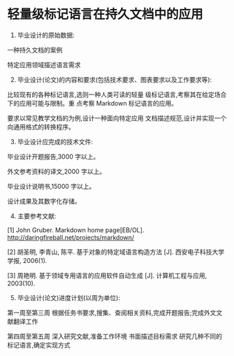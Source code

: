 轻量级标记语言在持久文档中的应用
==================================

1. 毕业设计的原始数据:

一种持久文档的案例

特定应用领域描述语言需求

2. 毕业设计(论文)的内容和要求(包括技术要求、图表要求以及工作要求等):

比较现有的各种标记语言,选则一种人类可读的轻量
级标记语言,考察其在给定场合下的应用可能与限制。重
点考察 Markdown 标记语言的应用。

要求以常见教学文档的为例,设计一种面向特定应用
文档描述规范,设计并实现一个向通用格式的转换程序。

3. 毕业设计应完成的技术文件:

毕业设计开题报告,3000 字以上。

外文参考资料的译文,2000 字以上。

毕业设计说明书,15000 字以上。

设计成果及其数字化存储。

4. 主要参考文献:

[1] John Gruber. Markdown home page[EB/OL]. http://daringfireball.net/projects/markdown/

[2] 胡圣明, 李青山, 陈平. 基于对象的特定域语言构造方法 [J]. 西安电子科技大学学报, 2006(1).

[3] 周艳明. 基于领域专用语言的应用软件自动生成 [J]. 计算机工程与应用, 2003(10).

5. 毕业设计(论文)进度计划(以周为单位):

第一周至第三周		根据任务书要求,搜集、查阅相关资料,完成开题报告;完成外文文献翻译工作

第四周至第五周		深入研究文献,准备工作环境
			书面描述目标需求
			研究几种不同的标记语言,确定实现方式



 


